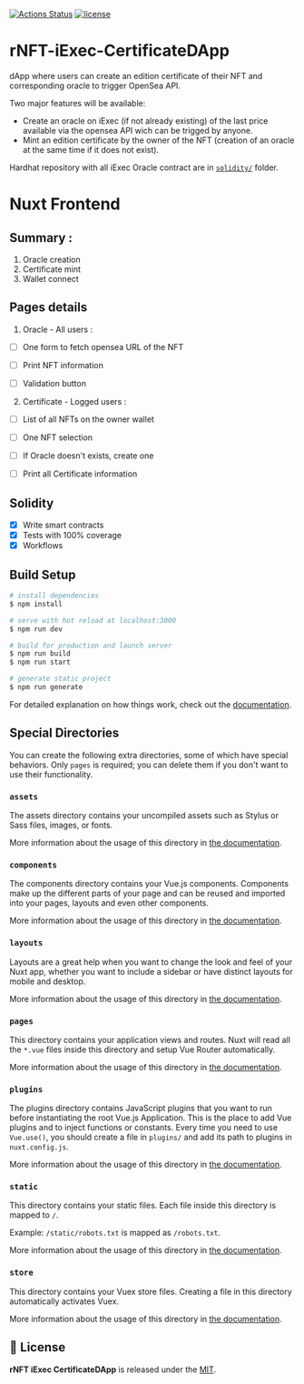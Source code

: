 [![Actions Status](https://github.com/realNFT/rNFT-iExec-CertificateDApp/workflows/solidity/badge.svg)](https://github.com/realNFT/rNFT-iExec-CertificateDApp/actions)
[![license](https://img.shields.io/badge/License-MIT-blue.svg)](https://opensource.org/licenses/MIT)
# rNFT-iExec-CertificateDApp

dApp where users can create an edition certificate of their NFT and corresponding oracle to trigger OpenSea API.

Two major features will be available:
- Create an oracle on iExec (if not already existing) of the last price available via the opensea API wich can be trigged by anyone.
- Mint an edition certificate by the owner of the NFT (creation of an oracle at the same time if it does not exist).

Hardhat repository with all iExec Oracle contract are in [`solidity/`]("https://github.com/realNFT/rNFT-iExec-CertificateDApp/tree/main/solidity") folder.

# Nuxt Frontend
## Summary : 
1. Oracle creation
2. Certificate mint
3. Wallet connect

## Pages details

1. Oracle - All users :
	
- [ ] One form to fetch opensea URL of the NFT
- [ ] Print NFT information
- [ ] Validation button 
	
	
2. Certificate - Logged users : 
- [ ] List of all NFTs on the owner wallet
- [ ] One NFT selection
- [ ] If Oracle doesn't exists, create one
- [ ] Print all Certificate information


## Solidity

- [x] Write smart contracts
- [x] Tests with 100% coverage
- [x] Workflows 

## Build Setup

```bash
# install dependencies
$ npm install

# serve with hot reload at localhost:3000
$ npm run dev

# build for production and launch server
$ npm run build
$ npm run start

# generate static project
$ npm run generate
```

For detailed explanation on how things work, check out the [documentation](https://nuxtjs.org).

## Special Directories

You can create the following extra directories, some of which have special behaviors. Only `pages` is required; you can delete them if you don't want to use their functionality.

### `assets`

The assets directory contains your uncompiled assets such as Stylus or Sass files, images, or fonts.

More information about the usage of this directory in [the documentation](https://nuxtjs.org/docs/2.x/directory-structure/assets).

### `components`

The components directory contains your Vue.js components. Components make up the different parts of your page and can be reused and imported into your pages, layouts and even other components.

More information about the usage of this directory in [the documentation](https://nuxtjs.org/docs/2.x/directory-structure/components).

### `layouts`

Layouts are a great help when you want to change the look and feel of your Nuxt app, whether you want to include a sidebar or have distinct layouts for mobile and desktop.

More information about the usage of this directory in [the documentation](https://nuxtjs.org/docs/2.x/directory-structure/layouts).


### `pages`

This directory contains your application views and routes. Nuxt will read all the `*.vue` files inside this directory and setup Vue Router automatically.

More information about the usage of this directory in [the documentation](https://nuxtjs.org/docs/2.x/get-started/routing).

### `plugins`

The plugins directory contains JavaScript plugins that you want to run before instantiating the root Vue.js Application. This is the place to add Vue plugins and to inject functions or constants. Every time you need to use `Vue.use()`, you should create a file in `plugins/` and add its path to plugins in `nuxt.config.js`.

More information about the usage of this directory in [the documentation](https://nuxtjs.org/docs/2.x/directory-structure/plugins).

### `static`

This directory contains your static files. Each file inside this directory is mapped to `/`.

Example: `/static/robots.txt` is mapped as `/robots.txt`.

More information about the usage of this directory in [the documentation](https://nuxtjs.org/docs/2.x/directory-structure/static).

### `store`

This directory contains your Vuex store files. Creating a file in this directory automatically activates Vuex.

More information about the usage of this directory in [the documentation](https://nuxtjs.org/docs/2.x/directory-structure/store).


## 📄 License

**rNFT iExec CertificateDApp** is released under the [MIT](LICENSE).